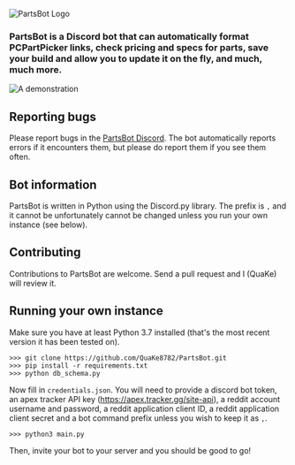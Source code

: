 ![PartsBot Logo](https://images-ext-2.discordapp.net/external/6UmCMcasGIE3Re778AWhhiu9-bBYH9oJk6Css0sRb0g/%3Ftoken-time%3D1612396800%26token-hash%3D9oUuzM-M5AMRgqCPjngzkuMQSHvY9p6kcmIzh-XHcAg%253D/https/c10.patreonusercontent.com/3/eyJ3Ijo5NjB9/patreon-media/p/campaign/4864117/1cca5404da9a41a4af5bc81fda411782/4.png)

### PartsBot is a Discord bot that can automatically format PCPartPicker links, check pricing and specs for parts, save your build and allow you to update it on the fly, and much, much more.

![A demonstration](https://media.discordapp.net/attachments/525286309376426014/805931963734032394/ezgif.com-gif-maker.gif)

## Reporting bugs
Please report bugs in the [PartsBot Discord](https://discord.gg/WM9pHp8). The bot automatically reports errors if it encounters them, but please do report them if you see them often.

## Bot information
PartsBot is written in Python using the Discord.py library. The prefix is `,` and it cannot be unfortunately cannot be changed unless you run your own instance (see below).

## Contributing
Contributions to PartsBot are welcome. Send a pull request and I (QuaKe) will review it.

## Running your own instance
Make sure you have at least Python 3.7 installed (that's the most recent version it has been tested on).
```
>>> git clone https://github.com/QuaKe8782/PartsBot.git
>>> pip install -r requirements.txt
>>> python db_schema.py
```
Now fill in `credentials.json`. You will need to provide a discord bot token, an apex tracker API key (https://apex.tracker.gg/site-api), a reddit account username and password, a reddit application client ID, a reddit application client secret and a bot command prefix unless you wish to keep it as `,`.
```
>>> python3 main.py
```
Then, invite your bot to your server and you should be good to go!